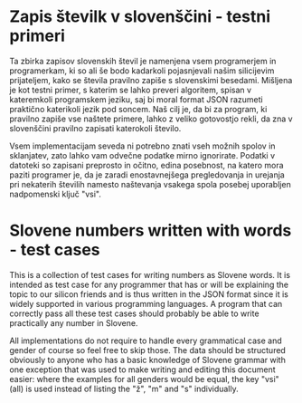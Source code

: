# Zapis številk v slovenščini - testni primeri

Ta zbirka zapisov slovenskih števil je namenjena vsem programerjem in 
programerkam, ki so ali še bodo kadarkoli pojasnjevali našim silicijevim 
prijateljem, kako se števila pravilno zapiše s slovenskimi besedami. Mišljena je
kot testni primer, s katerim se lahko preveri algoritem, spisan v kateremkoli
programskem jeziku, saj bi moral format JSON razumeti praktično katerikoli 
jezik pod soncem. Naš cilj je, da bi za program, ki pravilno zapiše vse naštete
primere, lahko z veliko gotovostjo rekli, da zna v slovenščini pravilno zapisati
katerokoli število.

Vsem implementacijam seveda ni potrebno znati vseh možnih spolov in sklanjatev,
zato lahko vam odvečne podatke mirno ignorirate. Podatki v datoteki so zapisani
preprosto in očitno, edina posebnost, na katero mora paziti programer je, da je
zaradi enostavnejšega pregledovanja in urejanja pri nekaterih številih namesto
naštevanja vsakega spola posebej uporabljen nadpomenski ključ "vsi".


# Slovene numbers written with words - test cases

This is a collection of test cases for writing numbers as Slovene words. It is
intended as test case for any programmer that has or will be explaining the 
topic to our silicon friends and is thus written in the JSON format since it
is widely supported in various programming languages. A program that can 
correctly pass all these test cases should probably be able to write 
practically any number in Slovene.

All implementations do not require to handle every grammatical case and gender
of course so feel free to skip those. The data should be structured obviously
to anyone who has a basic knowledge of Slovene grammar with one exception that
was used to make writing and editing this document easier: where the examples
for all genders would be equal, the key "vsi" (all) is used instead of listing
the "ž", "m" and "s" individually.
